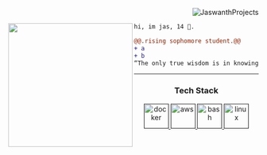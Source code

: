 <p align="right"> <img src="https://komarev.com/ghpvc/?username=JaswanthProjects&label=Profile%20views&color=ce9927&style=flat" alt="JaswanthProjects" /> </p>
<img align="left" height="250" src="https://github.com/snipe/animated-gifs/blob/master/welcome-friendly/sit-with-me.gif"/>

```diff
hi, im jas, 14 🔮.

@@.rising sophomore student.@@
+ a
+ b
“The only true wisdom is in knowing you know nothing.” - Socrates

```
------



<h3 align="center">Tech Stack</h3>
<p align="center"> 
<a href="" target="_blank"> <img src="https://cdn.jsdelivr.net/gh/devicons/devicon@latest/icons/html5/html5-plain-wordmark.svg"  alt="docker" width="50" height="50"/> </a> 
<a href="" target="_blank"> <img src="https://cdn.jsdelivr.net/gh/devicons/devicon@latest/icons/css3/css3-original-wordmark.svg" alt="aws" width="50" height="50"/> </a> 
<a href="" target="_blank"> <img src="https://cdn.jsdelivr.net/gh/devicons/devicon@latest/icons/python/python-original-wordmark.svg" alt="bash" width="50" height="50"/> </a> 
<a href="" target="_blank"> <img src="https://cdn.jsdelivr.net/gh/devicons/devicon@latest/icons/javascript/javascript-original.svg" alt="linux" width="50" height="50"/> </a> 
</p>









